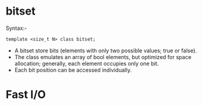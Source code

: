 # bitset

Syntax:-
```
template <size_t N> class bitset;
```
- A bitset store bits (elements with only two possible values; true or false).
- The class emulates an array of bool elements, but optimized for space allocation; generally, each element occupies only one bit.
- Each bit position can be accessed individually.

# Fast I/O